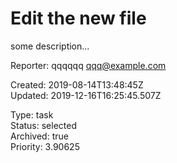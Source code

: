 # Edit the new file

some description...

Reporter: qqqqqq <qqq@example.com>  

Created: 2019-08-14T13:48:45Z  
Updated: 2019-12-16T16:25:45.507Z

Type: task  
Status: selected  
Archived: true  
Priority: 3.90625
